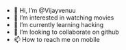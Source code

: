- 👋 Hi, I’m @Vijayvenuu
- 👀 I’m interested in watching movies
- 🌱 I’m currently learning hacking
- 💞️ I’m looking to collaborate on github
- 📫 How to reach me on mobile

<!---
Vijayvenuu/Vijayvenuu is a ✨ special ✨ repository because its `README.md` (this file) appears on your GitHub profile.
You can click the Preview link to take a look at your changes.
--->
